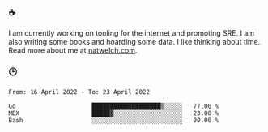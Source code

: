 ### ☕

I am currently working on tooling for the internet and promoting SRE. I am also writing some books and hoarding some data. I like thinking about time. Read more about me at [natwelch.com](https://natwelch.com).

### 🕒

<!--START_SECTION:waka-->

```text
From: 16 April 2022 - To: 23 April 2022

Go                     ███████████████████▒░░░░░   77.00 %
MDX                    █████▓░░░░░░░░░░░░░░░░░░░   23.00 %
Bash                   ░░░░░░░░░░░░░░░░░░░░░░░░░   00.00 %
```

<!--END_SECTION:waka-->
